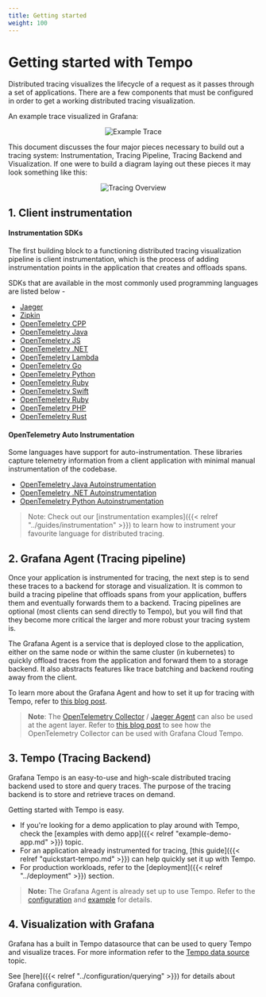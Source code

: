 ```yaml
---
title: Getting started
weight: 100
---
```


# Getting started with Tempo

Distributed tracing visualizes the lifecycle of a request as it passes through
a set of applications. There are a few components that must be configured in order to get a
working distributed tracing visualization.

An example trace visualized in Grafana:

<p align="center"><img src="../example-trace.png" alt="Example Trace"></p>

This document discusses the four major pieces necessary to build out a tracing system: 
Instrumentation, Tracing Pipeline, Tracing Backend and Visualization. If one were to build a diagram laying 
out these pieces it may look something like this:

<p align="center"><img src="../getting-started.png" alt="Tracing Overview"></p>

## 1. Client instrumentation

#### Instrumentation SDKs

The first building block to a functioning distributed tracing visualization pipeline
is client instrumentation, which is the process of adding instrumentation points in the application that 
creates and offloads spans. 

SDKs that are available in the most commonly used programming languages are listed below -

* [Jaeger](https://www.jaegertracing.io/docs/latest/client-libraries/)
* [Zipkin](https://zipkin.io/pages/tracers_instrumentation)
* [OpenTemeletry CPP](https://github.com/open-telemetry/opentelemetry-cpp)
* [OpenTemeletry Java](https://github.com/open-telemetry/opentelemetry-java)
* [OpenTemeletry JS](https://github.com/open-telemetry/opentelemetry-js)
* [OpenTemeletry .NET](https://github.com/open-telemetry/opentelemetry-dotnet)
* [OpenTemeletry Lambda](https://github.com/open-telemetry/opentelemetry-lambda)
* [OpenTemeletry Go](https://github.com/open-telemetry/opentelemetry-go)
* [OpenTemeletry Python](https://github.com/open-telemetry/opentelemetry-python)
* [OpenTemeletry Ruby](https://github.com/open-telemetry/opentelemetry-ruby)
* [OpenTemeletry Swift](https://github.com/open-telemetry/opentelemetry-swift)
* [OpenTemeletry Ruby](https://github.com/open-telemetry/opentelemetry-ruby)
* [OpenTemeletry PHP](https://github.com/open-telemetry/opentelemetry-php)
* [OpenTemeletry Rust](https://github.com/open-telemetry/opentelemetry-rust)

#### OpenTelemetry Auto Instrumentation

Some languages have support for auto-instrumentation. These libraries capture telemetry
information from a client application with minimal manual instrumentation of the codebase.

* [OpenTemeletry Java Autoinstrumentation](https://github.com/open-telemetry/opentelemetry-java-instrumentation)
* [OpenTemeletry .NET Autoinstrumentation](https://github.com/open-telemetry/opentelemetry-dotnet-instrumentation)
* [OpenTemeletry Python Autoinstrumentation](https://github.com/open-telemetry/opentelemetry-python-contrib)

> Note: Check out our [instrumentation examples]({{< relref "../guides/instrumentation" >}}) to learn how to instrument your
> favourite language for distributed tracing.

## 2. Grafana Agent (Tracing pipeline)

Once your application is instrumented for tracing, the next step is to send these traces
to a backend for storage and visualization. It is common to build a tracing pipeline that 
offloads spans from your application, buffers them and eventually forwards them to a backend. Tracing
pipelines are optional (most clients can send directly to Tempo), but you will find that
they become more critical the larger and more robust your tracing system is.

The Grafana Agent is a service that is deployed close to the application, either on the same node or 
within the same cluster (in kubernetes) to quickly offload traces from the application and forward them to 
a storage backend. It also abstracts features like trace batching and backend routing away from the client. 

To learn more about the Grafana Agent and how to set it up for tracing with Tempo,
refer to [this blog post](https://grafana.com/blog/2020/11/17/tracing-with-the-grafana-agent-and-grafana-tempo/).

> **Note**: The [OpenTelemetry Collector](https://github.com/open-telemetry/opentelemetry-collector) / [Jaeger Agent](https://www.jaegertracing.io/docs/latest/deployment/) can also be used at the agent layer.
> Refer to [this blog post](https://grafana.com/blog/2021/04/13/how-to-send-traces-to-grafana-clouds-tempo-service-with-opentelemetry-collector/)
> to see how the OpenTelemetry Collector can be used with Grafana Cloud Tempo.

## 3. Tempo (Tracing Backend)

Grafana Tempo is an easy-to-use and high-scale distributed tracing backend used to store and query traces. The purpose of 
the tracing backend is to store and retrieve traces on demand.

Getting started with Tempo is easy.

- If you're looking for a demo application to play around with Tempo, check the [examples with demo app]({{< relref "example-demo-app.md" >}}) topic.
- For an application already instrumented for tracing, [this guide]({{< relref "quickstart-tempo.md" >}}) can help quickly set it up with Tempo.
- For production workloads, refer to the [deployment]({{< relref "../deployment" >}}) section.

> **Note:** The Grafana Agent is already set up to use Tempo. Refer to the [configuration](https://github.com/grafana/agent/blob/main/docs/configuration-reference.md#tempo_config) and [example](https://github.com/grafana/agent/blob/main/example/docker-compose/agent/config/agent.yaml) for details.


## 4. Visualization with Grafana

Grafana has a built in Tempo datasource that can be used to query Tempo and visualize traces.
For more information refer to the [Tempo data source](https://grafana.com/docs/grafana/latest/datasources/tempo/) topic.

See [here]({{< relref "../configuration/querying" >}}) for details about Grafana configuration.
